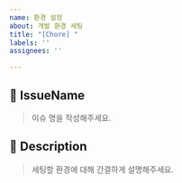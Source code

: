 ```yaml
---
name: 환경 설정
about: 개발 환경 세팅
title: "[Chore] "
labels: ''
assignees: ''

---
```


## 📝 IssueName
> 이슈 명을 작성해주세요.

## 📝 Description
> 세팅할 환경에 대해 간결하게 설명해주세요.
